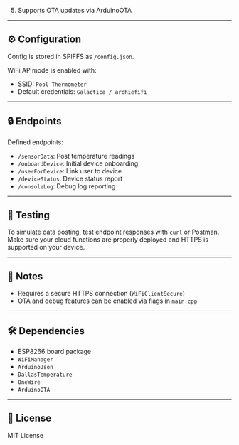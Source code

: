 5. Supports OTA updates via ArduinoOTA

---

## ⚙️ Configuration

Config is stored in SPIFFS as `/config.json`.

WiFi AP mode is enabled with:
- SSID: `Pool Thermometer`
- Default credentials: `Galactica / archiefifi`

---

## 🔒 Endpoints

Defined endpoints:
- `/sensorData`: Post temperature readings
- `/onboardDevice`: Initial device onboarding
- `/userForDevice`: Link user to device
- `/deviceStatus`: Device status report
- `/consoleLog`: Debug log reporting

---

## 🧪 Testing

To simulate data posting, test endpoint responses with `curl` or Postman. Make sure your cloud functions are properly deployed and HTTPS is supported on your device.

---

## 📌 Notes

- Requires a secure HTTPS connection (`WiFiClientSecure`)
- OTA and debug features can be enabled via flags in `main.cpp`

---

## 🛠 Dependencies

- ESP8266 board package
- `WiFiManager`
- `ArduinoJson`
- `DallasTemperature`
- `OneWire`
- `ArduinoOTA`

---

## 📃 License

MIT License
